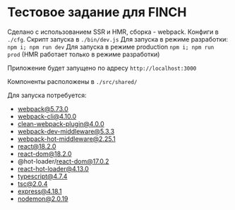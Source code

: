 # Тестовое задание для FINCH

Сделано с использованием SSR и HMR, сборка - webpack. Конфиги в `./cfg`.
Скрипт запуска в `./bin/dev.js`
Для запуска в режиме разработки: `npm i; npm run dev`
Для запуска в режиме production `npm i; npm run prod` (HMR работает только в режиме разработки)

Приложение будет запущено по адресу `http://localhost:3000`

Компоненты расположены в `./src/shared/`

Для запуска потребуется:

- webpack@5.73.0
- webpack-cli@4.10.0
- clean-webpack-plugin@4.0.0
- webpack-dev-middleware@5.3.3
- webpack-hot-middleware@2.25.1
- react@18.2.0
- react-dom@18.2.0
- @hot-loader/react-dom@17.0.2
- react-hot-loader@4.13.0
- typescript@4.7.4
- tsc@2.0.4
- express@4.18.1
- nodemon@2.0.19
